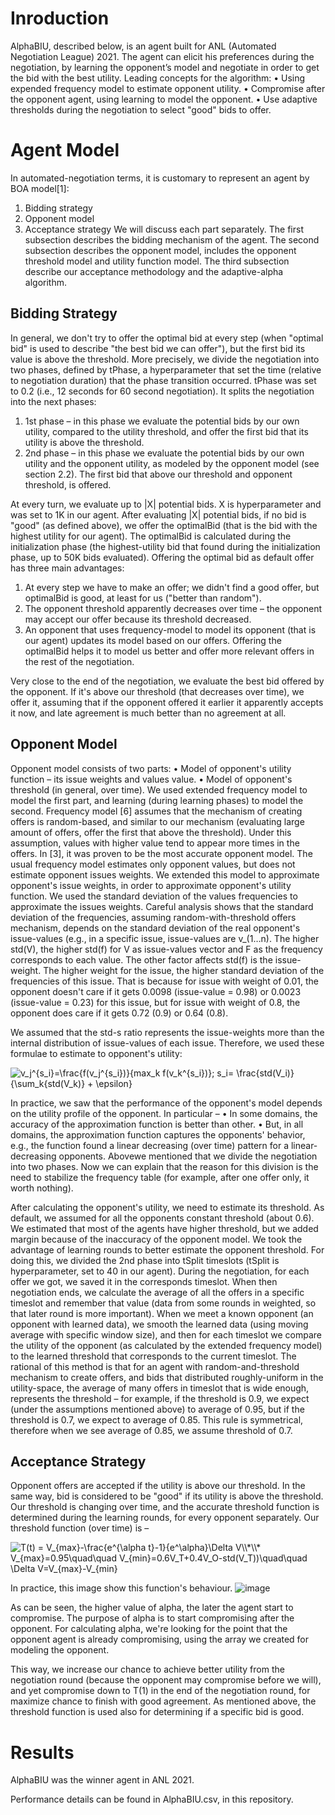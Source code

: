 # Inroduction
AlphaBIU, described below, is an agent built for ANL (Automated Negotiation League) 2021.
The agent can elicit his preferences during the negotiation, by learning the opponent’s model and negotiate in order to get the bid with the best utility.
Leading concepts for the algorithm:
•	Using expended frequency model to estimate opponent utility.
•	Compromise after the opponent agent, using learning to model the opponent.
•	Use adaptive thresholds during the negotiation to select "good" bids to offer.

# Agent Model
In automated-negotiation terms, it is customary to represent an agent by BOA model[1]:
1. Bidding strategy
2. Opponent model
3. Acceptance strategy
We will discuss each part separately. The first subsection describes the bidding mechanism of the agent. The second subsection describes the opponent model, includes the opponent threshold model and utility function model. The third subsection describe our acceptance methodology and the adaptive-alpha algorithm.

## Bidding Strategy
In general, we don't try to offer the optimal bid at every step (when "optimal bid" is used to describe "the best bid we can offer"), but the first bid its value is above the threshold.
More precisely, we divide the negotiation into two phases, defined by tPhase, a hyperparameter that set the time (relative to negotiation duration) that the phase transition occurred. tPhase was set to 0.2 (i.e., 12 seconds for 60 second negotiation). It splits the negotiation into the next phases:
1. 1st phase – in this phase we evaluate the potential bids by our own utility, compared to the utility threshold, and offer the first bid that its utility is above the threshold.
2. 2nd phase – in this phase we evaluate the potential bids by our own utility and the opponent utility, as modeled by the opponent model (see section ‎2.2). The first bid that above our threshold and opponent threshold, is offered.

At every turn, we evaluate up to |X| potential bids. X is hyperparameter and was set to 1K in our agent. After evaluating |X| potential bids, if no bid is "good" (as defined above), we offer the optimalBid (that is the bid with the highest utility for our agent).
The optimalBid is calculated during the initialization phase (the highest-utility bid that found during the initialization phase, up to 50K bids evaluated). 
Offering the optimal bid as default offer has three main advantages:
1. At every step we have to make an offer; we didn't find a good offer, but optimalBid is good, at least for us ("better than random").
2. The opponent threshold apparently decreases over time – the opponent may accept our offer because its threshold decreased.
3. An opponent that uses frequency-model to model its opponent (that is our agent) updates its model based on our offers. Offering the optimalBid helps it to model us better and offer more relevant offers in the rest of the negotiation.

Very close to the end of the negotiation, we evaluate the best bid offered by the opponent. If it's above our threshold (that decreases over time), we offer it, assuming that if the opponent offered it earlier it apparently accepts it now, and late agreement is much better than no agreement at all.

## Opponent Model
Opponent model consists of two parts:
•	Model of opponent's utility function – its issue weights and values value.
•	Model of opponent's threshold (in general, over time).
We used extended frequency model to model the first part, and learning (during learning phases) to model the second.
Frequency model ‎[6] assumes that the mechanism of creating offers is random-based, and similar to our mechanism (evaluating large amount of offers, offer the first that above the threshold). Under this assumption, values with higher value tend to appear more times in the offers. In ‎[3], it was proven to be the most accurate opponent model.
The usual frequency model estimates only opponent values, but does not estimate opponent issues weights. We extended this model to approximate opponent's issue weights, in order to approximate opponent's utility function.
We used the standard deviation of the values frequencies to approximate the issues weights. Careful analysis shows that the standard deviation of the frequencies, assuming random-with-threshold offers mechanism, depends on the standard deviation of the real opponent's issue-values (e.g., in a specific issue, issue-values are v_(1…n). The higher std(V), the higher std(f) for V as issue-values vector and F as the frequency corresponds to each value.
The other factor affects std(f) is the issue-weight. The higher weight for the issue, the higher standard deviation of the frequencies of this issue. That is because for issue with weight of 0.01, the opponent doesn't care if it gets 0.0098 (issue-value = 0.98) or 0.0023 (issue-value = 0.23) for this issue, but for issue with weight of 0.8, the opponent does care if it gets 0.72 (0.9) or 0.64 (0.8).

We assumed that the std-s ratio represents the issue-weights more than the internal distribution of issue-values of each issue. Therefore, we used these formulae to estimate to opponent's utility:

<img src="https://latex.codecogs.com/gif.latex?\bg_white&space;v_j^{s_i}=\frac{f(v_j^{s_i})}{max_k&space;f(v_k^{s_i})};&space;s_i=&space;\frac{std(V_i)}{\sum_k{std(V_k)}&space;&plus;&space;\epsilon}" title="v_j^{s_i}=\frac{f(v_j^{s_i})}{max_k f(v_k^{s_i})}; s_i= \frac{std(V_i)}{\sum_k{std(V_k)} + \epsilon}"/>

In practice, we saw that the performance of the opponent's model depends on the utility profile of the opponent. In particular –
•	In some domains, the accuracy of the approximation function is better than other.
•	But, in all domains, the approximation function captures the opponents' behavior, e.g., the function found a linear decreasing (over time) pattern for a linear-decreasing opponents.
Abovewe mentioned that we divide the negotiation into two phases. Now we can explain that the reason for this division is the need to stabilize the frequency table (for example, after one offer only, it worth nothing).

After calculating the opponent's utility, we need to estimate its threshold. As default, we assumed for all the opponents constant threshold (about 0.6). We estimated that most of the agents have higher threshold, but we added margin because of the inaccuracy of the opponent model.
We took the advantage of learning rounds to better estimate the opponent threshold. For doing this, we divided the 2nd phase into tSplit timeslots (tSplit is hyperparameter, set to 40 in our agent). During the negotiation, for each offer we got, we saved it in the corresponds timeslot. When then negotiation ends, we calculate the average of all the offers in a specific timeslot and remember that value (data from some rounds in weighted, so that later round is more important).
When we meet a known opponent (an opponent with learned data), we smooth the learned data (using moving average with specific window size), and then for each timeslot we compare the utility of the opponent (as calculated by the extended frequency model) to the learned threshold that corresponds to the current timeslot.
The rational of this method is that for an agent with random-and-threshold mechanism to create offers, and bids that distributed roughly-uniform in the utility-space, the average of many offers in timeslot that is wide enough, represents the threshold – for example, if the threshold is 0.9, we expect (under the assumptions mentioned above) to average of 0.95, but if the threshold is 0.7, we expect to average of 0.85.
This rule is symmetrical, therefore when we see average of 0.85, we assume threshold of 0.7.

## Acceptance Strategy
Opponent offers are accepted if the utility is above our threshold. In the same way, bid is considered to be "good" if its utility is above the threshold. Our threshold is changing over time, and the accurate threshold function is determined during the learning rounds, for every opponent separately.
Our threshold function (over time) is –

<img src="https://latex.codecogs.com/gif.latex?\bg_white&space;T(t)&space;=&space;V_{max}-\frac{e^{\alpha&space;t}-1}{e^\alpha}\Delta&space;V\\*\\*&space;V_{max}=0.95\quad\quad&space;V_{min}=0.6V_T&plus;0.4V_O-std(V_T))\quad\quad&space;\Delta&space;V=V_{max}-V_{min}" title="T(t) = V_{max}-\frac{e^{\alpha t}-1}{e^\alpha}\Delta V\\*\\* V_{max}=0.95\quad\quad V_{min}=0.6V_T+0.4V_O-std(V_T))\quad\quad \Delta V=V_{max}-V_{min}" />

In practice, this image show this function's behaviour.
![image](https://user-images.githubusercontent.com/52425399/131990675-27f308e2-9431-4f65-8c4e-5030d98788bd.png)

As can be seen, the higher value of alpha, the later the agent start to compromise. The purpose of alpha is to start compromising after the opponent.
For calculating alpha, we're looking for the point that the opponent agent is already compromising, using the array we created for modeling the opponent.

This way, we increase our chance to achieve better utility from the negotiation round (because the opponent may compromise before we will), and yet compromise down to T(1) in the end of the negotiation round, for maximize chance to finish with good agreement.
As mentioned above, the threshold function is used also for determining if a specific bid is good.

# Results
AlphaBIU was the winner agent in ANL 2021.

Performance details can be found in AlphaBIU.csv, in this repository.


